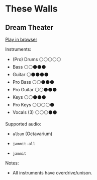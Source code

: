 # These Walls

## Dream Theater


[Play in browser](http://pages.cs.wisc.edu/~tolly/customs/dream-theater/these-walls)

Instruments:

  * (Pro) Drums ⚪️⚪️⚪️⚪️⚪️
  * Bass ⚪️⚪️⚫️⚫️⚫️
  * Guitar ⚪️⚫️⚫️⚫️⚫️
  * Pro Bass ⚪️⚪️⚫️⚫️⚫️
  * Pro Guitar ⚪️⚪️⚫️⚫️⚫️
  * Keys ⚪️⚪️⚫️⚫️⚫️
  * Pro Keys ⚪️⚪️⚪️⚪️⚫️
  * Vocals (3) ⚪️⚪️⚪️⚫️⚫️

Supported audio:

  * `album` (Octavarium)

  * `jammit-all`

  * `jammit`

Notes:

  * All instruments have overdrive/unison.

